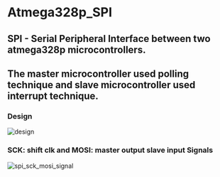 # Atmega328p_SPI
## SPI - Serial Peripheral Interface between two atmega328p microcontrollers.
## The master microcontroller used polling technique and slave microcontroller used interrupt technique.

### Design

![design](https://user-images.githubusercontent.com/26473614/53167209-fb345200-35df-11e9-9f6a-95d7393fa690.png)

### SCK: shift clk and MOSI: master output slave input Signals

![spi_sck_mosi_signal](https://user-images.githubusercontent.com/26473614/53167210-fb345200-35df-11e9-953f-dd2609cdf735.PNG)
